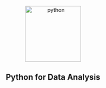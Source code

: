 <p align="center">
  <a href="https://github.com/marcoshsq/PythonForDataAnalysis">
    <img src="https://github.com/marcoshsq/PythonForDataAnalysis/blob/main/Icon/Analytics.png" alt="python" width="150" height="150">
  </a>
</p>
  <h2 align="center">Python for Data Analysis</h2>
</div>
